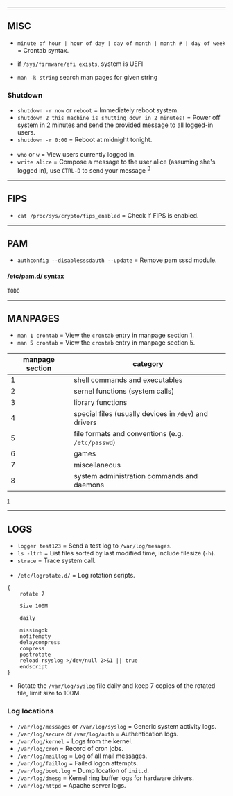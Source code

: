 
---
## MISC

- `minute of hour | hour of day | day of month | month # | day of week` = Crontab syntax.

- if `/sys/firmware/efi exists`, system is UEFI

- `man -k string` search man pages for given string

### Shutdown

- `shutdown -r now` or `reboot`                            = Immediately reboot system.
- `shutdown 2 this machine is shutting down in 2 minutes!` = Power off system in 2 minutes and send the provided message to all logged-in users.
- `shutdown -r 0:00`                                       = Reboot at midnight tonight.
<br><br>
- `who` or `w`  = View users currently logged in.
- `write alice` = Compose a message to the user alice (assuming she's logged in), use `CTRL-D` to send your message <sup>[3]</sup>

---
## FIPS

- `cat /proc/sys/crypto/fips_enabled` = Check if FIPS is enabled.


---
## PAM

- `authconfig --disablesssdauth --update` = Remove pam sssd module.

#### /etc/pam.d/ syntax
`TODO`


---
## MANPAGES

- `man 1 crontab` = View the `crontab` entry in manpage section 1.
- `man 5 crontab` = View the `crontab` entry in manpage section 5.

| manpage section | category                                              |
|-----------------|-------------------------------------------------------|
| 1	              | shell commands and executables                        |
| 2               |	sernel functions (system calls)                       |
| 3               |	library functions                                     |
| 4               |	special files (usually devices in `/dev`) and drivers |
| 5	              | file formats and conventions (e.g. `/etc/passwd`)     |
| 6	              | games                                                 |
| 7	              | miscellaneous                                         |
| 8	              | system administration commands and daemons            |
<sup>[1]</sup>


---
## LOGS

- `logger test123`   = Send a test log to `/var/log/mesages`.
- `ls -ltrh`         = List files sorted by last modified time, include filesize (`-h`).
- `strace`           = Trace system call.
<br><br>
- `/etc/logrotate.d/` = Log rotation scripts.
```
{
    rotate 7

    Size 100M

    daily

    missingok
    notifempty
    delaycompress
    compress
    postrotate
    reload rsyslog >/dev/null 2>&1 || true
    endscript
}
```
- Rotate the `/var/log/syslog` file daily and keep 7 copies of the rotated file, limit size to 100M.

### Log locations

- `/var/log/messages` or `/var/log/syslog` = Generic system activity logs.
- `/var/log/secure` or `/var/log/auth`     = Authentication logs.
- `/var/log/kernel`                        = Logs from the kernel.
- `/var/log/cron`                          = Record of cron jobs.
- `/var/log/maillog`                       = Log of all mail messages.
- `/var/log/faillog`                       = Failed logon attempts.
- `/var/log/boot.log`                      = Dump location of `init.d`.
- `/var/log/dmesg`                         = Kernel ring buffer logs for hardware drivers.
- `/var/log/httpd`                         = Apache server logs.


[1]: https://www.geeksforgeeks.org/linux-man-page-entries-different-types/
[3]: https://www.tecmint.com/send-a-message-to-logged-users-in-linux-terminal/
